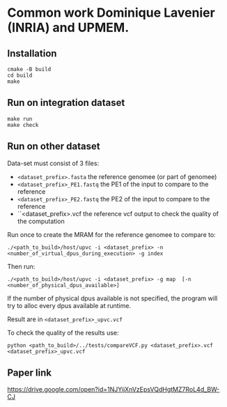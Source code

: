 Common work Dominique Lavenier (INRIA) and UPMEM.
=================================================

Installation
------------

```
cmake -B build
cd build
make
```

Run on integration dataset
--------------------------

```
make run
make check
```

Run on other dataset
--------------------

Data-set must consist of 3 files:
  - ``<dataset_prefix>.fasta`` the reference genomee (or part of genomee)
  - ``<dataset_prefix>_PE1.fastq`` the PE1 of the input to compare to the reference
  - ``<dataset_prefix>_PE2.fastq`` the PE2 of the input to compare to the reference
  - ``<dataset_prefix>.vcf the reference vcf output to check the quality of the computation

Run once to create the MRAM for the reference genomee to compare to:

```
./<path_to_build>/host/upvc -i <dataset_prefix> -n <number_of_virtual_dpus_during_execution> -g index
```

Then run:

```
./<path_to_build>/host/upvc -i <dataset_prefix> -g map  [-n <number_of_physical_dpus_available>]
```

If the number of physical dpus available is not specified, the program will try to alloc every dpus available at runtime.

Result are in ``<dataset_prefix>_upvc.vcf``

To check the quality of the results use:

```
python <path_to_build>/../tests/compareVCF.py <dataset_prefix>.vcf <dataset_prefix>_upvc.vcf
```

Paper link
----------

https://drive.google.com/open?id=1NJYijXnVzEpsVQdHgtMZ7RoL4d_BW-CJ
